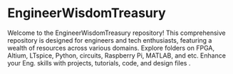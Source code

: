 # EngineerWisdomTreasury
Welcome to the EngineerWisdomTreasury repository! This comprehensive repository is designed for engineers and tech enthusiasts, featuring a wealth of resources across various domains. Explore folders on FPGA, Altium, LTspice, Python, circuits, Raspberry Pi, MATLAB, and etc. Enhance your Eng. skills with projects, tutorials, code, and design files .

